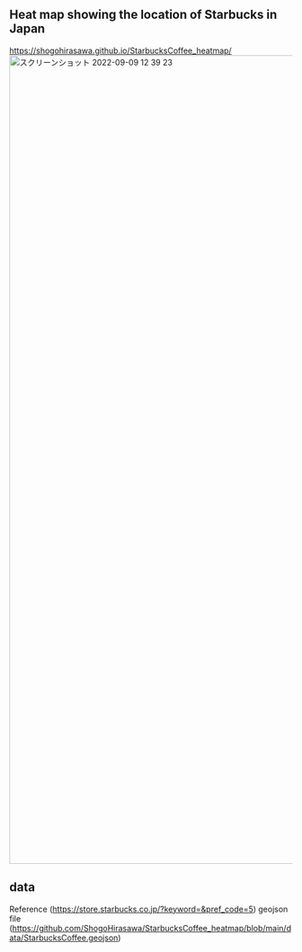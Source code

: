 ## Heat map showing the location of Starbucks in Japan
https://shogohirasawa.github.io/StarbucksCoffee_heatmap/
<img width="1439" alt="スクリーンショット 2022-09-09 12 39 23" src="https://user-images.githubusercontent.com/29940264/189266958-379b0c71-b500-4184-b082-2f2a6eaa6a7e.png">

## data
Reference (https://store.starbucks.co.jp/?keyword=&pref_code=5)
geojson file (https://github.com/ShogoHirasawa/StarbucksCoffee_heatmap/blob/main/data/StarbucksCoffee.geojson)
